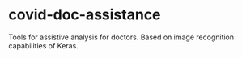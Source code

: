 # covid-doc-assistance
Tools for assistive analysis for doctors. Based on image recognition capabilities of Keras.
